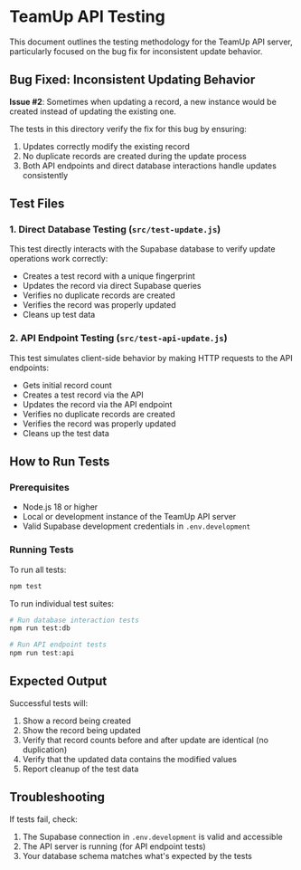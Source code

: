 # TeamUp API Testing

This document outlines the testing methodology for the TeamUp API server, particularly focused on the bug fix for inconsistent update behavior.

## Bug Fixed: Inconsistent Updating Behavior

**Issue #2**: Sometimes when updating a record, a new instance would be created instead of updating the existing one.

The tests in this directory verify the fix for this bug by ensuring:
1. Updates correctly modify the existing record
2. No duplicate records are created during the update process
3. Both API endpoints and direct database interactions handle updates consistently

## Test Files

### 1. Direct Database Testing (`src/test-update.js`)

This test directly interacts with the Supabase database to verify update operations work correctly:
- Creates a test record with a unique fingerprint
- Updates the record via direct Supabase queries
- Verifies no duplicate records are created
- Verifies the record was properly updated
- Cleans up test data

### 2. API Endpoint Testing (`src/test-api-update.js`)

This test simulates client-side behavior by making HTTP requests to the API endpoints:
- Gets initial record count
- Creates a test record via the API
- Updates the record via the API endpoint
- Verifies no duplicate records are created
- Verifies the record was properly updated
- Cleans up the test data

## How to Run Tests

### Prerequisites

- Node.js 18 or higher
- Local or development instance of the TeamUp API server
- Valid Supabase development credentials in `.env.development`

### Running Tests

To run all tests:

```bash
npm test
```

To run individual test suites:

```bash
# Run database interaction tests
npm run test:db

# Run API endpoint tests
npm run test:api
```

## Expected Output

Successful tests will:
1. Show a record being created
2. Show the record being updated
3. Verify that record counts before and after update are identical (no duplication)
4. Verify that the updated data contains the modified values
5. Report cleanup of the test data

## Troubleshooting

If tests fail, check:
1. The Supabase connection in `.env.development` is valid and accessible
2. The API server is running (for API endpoint tests)
3. Your database schema matches what's expected by the tests 